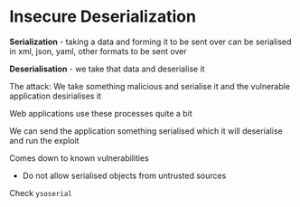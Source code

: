 # Insecure Deserialization

**Serialization** - taking a data and forming it to be sent over 
can be serialised in xml, json, yaml, other formats to be sent over

**Deserialisation** - we take that data and deserialise it

The attack: We take something malicious and serialise it and the vulnerable application desirialises it

Web applications use these processes quite a bit

We can send the application something serialised which it will deserialise and run the exploit

Comes down to known vulnerabilities

- Do not allow serialised objects from untrusted sources

Check `ysoserial`
